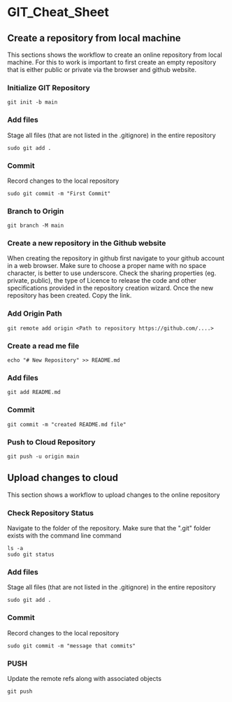 # GIT_Cheat_Sheet

## Create a repository from local machine

This sections shows the workflow to create an online repository from local machine. For this to work is important to first create an empty repository that is either public or private via the browser and github website.

### Initialize GIT Repository

    git init -b main

### Add files

Stage all files (that are not listed in the .gitignore) in the entire repository

    sudo git add .
    
### Commit

Record changes to the local repository

    sudo git commit -m "First Commit"

### Branch to Origin

    git branch -M main

### Create a new repository in the Github website

When creating the repository in github first navigate to your github account in a web browser. Make sure to choose a proper name with no space character, is better to use underscore. Check the sharing properties (eg. private, public), the type of Licence to release the code and other specifications provided in the repository creation wizard. Once the new repository has been created. Copy the link.

### Add Origin Path

    git remote add origin <Path to repository https://github.com/....>

### Create a read me file


    echo "# New Repository" >> README.md

### Add files
        
    git add README.md        

### Commit

    git commit -m "created README.md file"

### Push to Cloud Repository

    git push -u origin main

## Upload changes to cloud

This section shows a workflow to upload changes to the online repository

### Check Repository Status
Navigate to the folder of the repository. Make sure that the ".git" folder exists with the command line command

    ls -a
    sudo git status
    
### Add files

Stage all files (that are not listed in the .gitignore) in the entire repository

    sudo git add .
    
### Commit

Record changes to the local repository

    sudo git commit -m "message that commits"
    
### PUSH

Update the remote refs along with associated objects

    git push

